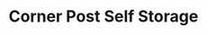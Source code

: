 ---
title: "Corner Post Self Storage"
url: /godley/corner-post-self-storage/
shop: storage rental
---